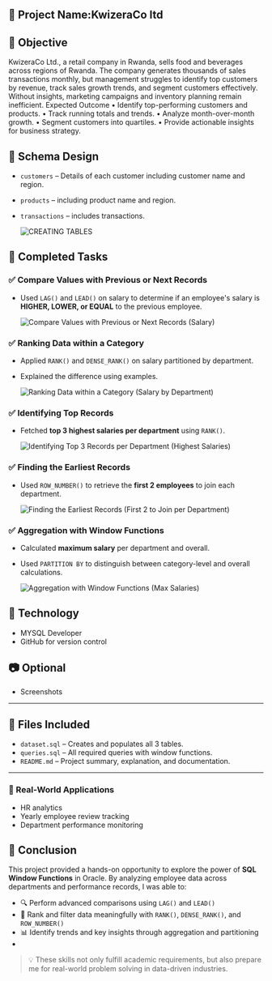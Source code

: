 ## 📂 Project Name:KwizeraCo ltd

## 🎯 Objective
KwizeraCo Ltd., a retail company in Rwanda, sells food and beverages across regions of Rwanda.
The company generates thousands of sales transactions monthly, but management struggles to identify top customers by revenue, track sales growth trends, and segment customers effectively. Without insights, marketing campaigns and inventory planning remain inefficient.
Expected Outcome
  •	Identify top-performing customers and products.
  • Track running totals and trends.
  •	Analyze month-over-month growth.
  •	Segment customers into quartiles.
  •	Provide actionable insights for business strategy.


## 🧱 Schema Design
- `customers` – Details of each customer including customer name  and region.
- `products` –   including product name  and region.
- `transactions` – includes transactions.

  ![CREATING TABLES](https://github.com/user-attachments/assets/4d12fb3e-69a5-4338-8f5f-45205a4a4ca3)


## 🧠 Completed Tasks

### ✅ Compare Values with Previous or Next Records
- Used `LAG()` and `LEAD()` on salary to determine if an employee's salary is **HIGHER, LOWER, or EQUAL** to the previous employee.

  ![Compare Values with Previous or Next Records (Salary)](https://github.com/user-attachments/assets/6f0f6b0e-41f2-44ae-9973-4221a4c0a085)


### ✅ Ranking Data within a Category
- Applied `RANK()` and `DENSE_RANK()` on salary partitioned by department.
- Explained the difference using examples.

  ![Ranking Data within a Category (Salary by Department)](https://github.com/user-attachments/assets/936de423-8729-4bf7-8bb4-b2088ca91283)


### ✅ Identifying Top Records
- Fetched **top 3 highest salaries per department** using `RANK()`.

  ![Identifying Top 3 Records per Department (Highest Salaries)](https://github.com/user-attachments/assets/49140648-7b26-4956-b6d3-33ddfa84c25c)


### ✅ Finding the Earliest Records
- Used `ROW_NUMBER()` to retrieve the **first 2 employees** to join each department.

  ![Finding the Earliest Records (First 2 to Join per Department)](https://github.com/user-attachments/assets/5e5dddee-f7d7-46d0-b492-93e60d2d6391)


### ✅ Aggregation with Window Functions
- Calculated **maximum salary** per department and overall.
- Used `PARTITION BY` to distinguish between category-level and overall calculations.

  ![Aggregation with Window Functions (Max Salaries)](https://github.com/user-attachments/assets/2a713f21-f148-4dce-be9e-ad090618641c)


## 🔧 Technology
-  MYSQL Developer
- GitHub for version control

## 📷 Optional
- Screenshots

---

## 📁 Files Included

- `dataset.sql` – Creates and populates all 3 tables.
- `queries.sql` – All required queries with window functions.
- `README.md` – Project summary, explanation, and documentation.

---

### 🧠 Real-World Applications
- HR analytics
- Yearly employee review tracking
- Department performance monitoring


## 🙌 Conclusion

This project provided a hands-on opportunity to explore the power of **SQL Window Functions** in Oracle. By analyzing employee data across departments and performance records, I was able to:

- 🔍 Perform advanced comparisons using `LAG()` and `LEAD()`
- 🧮 Rank and filter data meaningfully with `RANK()`, `DENSE_RANK()`, and `ROW_NUMBER()`
- 📊 Identify trends and key insights through aggregation and partitioning
- 
> 💡 These skills not only fulfill academic requirements, but also prepare me for real-world problem solving in data-driven industries.




